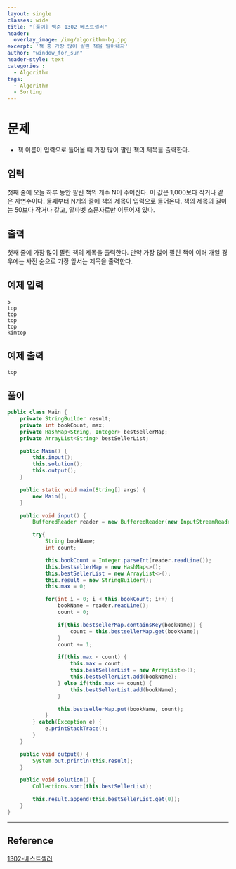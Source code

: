 ```yaml
--- 
layout: single
classes: wide
title: "[풀이] 백준 1302 베스트셀러"
header:
  overlay_image: /img/algorithm-bg.jpg
excerpt: '책 중 가장 많이 팔린 책을 알아내자'
author: "window_for_sun"
header-style: text
categories :
  - Algorithm
tags:
  - Algorithm
  - Sorting
---  
```


# 문제
- 책 이름이 입력으로 들어올 때 가장 많이 팔린 책의 제목을 출력한다.

## 입력
첫째 줄에 오늘 하루 동안 팔린 책의 개수 N이 주어진다. 이 값은 1,000보다 작거나 같은 자연수이다. 둘째부터 N개의 줄에 책의 제목이 입력으로 들어온다. 책의 제목의 길이는 50보다 작거나 같고, 알파벳 소문자로만 이루어져 있다.

## 출력
첫째 줄에 가장 많이 팔린 책의 제목을 출력한다. 만약 가장 많이 팔린 책이 여러 개일 경우에는 사전 순으로 가장 앞서는 제목을 출력한다.

## 예제 입력

```
5
top
top
top
top
kimtop
```  

## 예제 출력

```
top
```  

## 풀이

```java
public class Main {
    private StringBuilder result;
    private int bookCount, max;
    private HashMap<String, Integer> bestsellerMap;
    private ArrayList<String> bestSellerList;

    public Main() {
        this.input();
        this.solution();
        this.output();
    }

    public static void main(String[] args) {
        new Main();
    }

    public void input() {
        BufferedReader reader = new BufferedReader(new InputStreamReader(System.in));

        try{
            String bookName;
            int count;

            this.bookCount = Integer.parseInt(reader.readLine());
            this.bestsellerMap = new HashMap<>();
            this.bestSellerList = new ArrayList<>();
            this.result = new StringBuilder();
            this.max = 0;

            for(int i = 0; i < this.bookCount; i++) {
                bookName = reader.readLine();
                count = 0;

                if(this.bestsellerMap.containsKey(bookName)) {
                    count = this.bestsellerMap.get(bookName);
                }
                count += 1;

                if(this.max < count) {
                    this.max = count;
                    this.bestSellerList = new ArrayList<>();
                    this.bestSellerList.add(bookName);
                } else if(this.max == count) {
                    this.bestSellerList.add(bookName);
                }

                this.bestsellerMap.put(bookName, count);
            }
        } catch(Exception e) {
            e.printStackTrace();
        }
    }

    public void output() {
        System.out.println(this.result);
    }

    public void solution() {
        Collections.sort(this.bestSellerList);

        this.result.append(this.bestSellerList.get(0));
    }
}
```  

---
## Reference
[1302-베스트셀러](https://www.acmicpc.net/problem/1302)  
